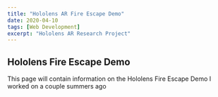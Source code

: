 ```yaml
---
title: "Hololens AR Fire Escape Demo"
date: 2020-04-10
tags: [Web Development]
excerpt: "Hololens AR Research Project"
---
```


## Hololens Fire Escape Demo

This page will contain information on the Hololens Fire Escape Demo I worked on a couple summers ago